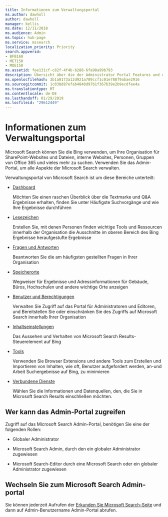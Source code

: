 ```yaml
---
title: Informationen zum Verwaltungsportal
ms.author: dawholl
author: dawholl
manager: kellis
ms.date: 12/11/2018
ms.audience: Admin
ms.topic: hub-page
ms.service: mssearch
localization_priority: Priority
search.appverid:
- BFB160
- MET150
- MOE150
ms.assetid: fee131cf-c82f-4f4b-b288-6fa98a99b793
description: Übersicht über die der Administrator Portal Features und den Zugriff mit Microsoft Search verfügbaren Berechtigungen
ms.openlocfilehash: 3b1a0173a12d921a789ccf1c01e788f9abae2916
ms.sourcegitcommit: 1c038d87efab4840d97b1f367b39e2b9ecdfee4a
ms.translationtype: MT
ms.contentlocale: de-DE
ms.lasthandoff: 01/29/2019
ms.locfileid: "29612449"
---
```

# <a name="about-the-admin-portal"></a>Informationen zum Verwaltungsportal

Microsoft Search können Sie die Bing verwenden, um Ihre Organisation für SharePoint-Websites und Dateien, interne Websites, Personen, Gruppen von Office 365 und vieles mehr zu suchen. Verwenden Sie das Admin-Portal, um alle Aspekte der Microsoft Search verwalten.
  
Verwaltungsportal von Microsoft Search ist um diese Bereiche unterteilt:
  
- [Dashboard](get-insights.md)
    
    Möchten Sie einen raschen Überblick über die Textmarke und Q&A Ergebnisse erhalten, finden Sie unter Häufigste Suchvorgänge und wie Ihre Ergebnisse durchführen
    
- [Lesezeichen](create-and-manage-bookmarks.md)
    
    Erstellen Sie, mit denen Personen finden wichtige Tools und Ressourcen innerhalb der Organisation die Ausschnitte im oberen Bereich des Bing Ergebnisse heraufgestufte Ergebnisse
    
- [Fragen und Antworten](create-and-manage-qas.md)
    
    Beantworten Sie die am häufigsten gestellten Fragen in Ihrer Organisation
    
- [Speicherorte](add-a-location.md)
    
    Wegweiser für Ergebnisse und Adressinformationen für Gebäude, Büros, Hochschulen und andere wichtige Orte anzeigen
    
- [Benutzer und Berechtigungen](add-users.md)
    
    Verwalten Sie Zugriff auf das Portal für Administratoren und Editoren, und Bereitstellen Sie oder einschränken Sie des Zugriffs auf Microsoft Search innerhalb Ihrer Organisation
    
- [Inhaltseinstellungen](content-settings.md)
    
    Das Aussehen und Verhalten von Microsoft Search Results-Steuerelement auf Bing
    
- [Tools](admin-portal-tools.md)
    
    Verwenden Sie Browser Extensions und andere Tools zum Erstellen und Importieren von Inhalten, wie oft, Benutzer aufgefordert werden, an-und Arbeit Suchergebnisse auf Bing, zu minimieren
    
- [Verbundene Dienste](connected-services.md)
    
    Wählen Sie die Informationen und Datenquellen, den, die Sie in Microsoft Search Results einschließen möchten.
    
## <a name="who-can-access-the-admin-portal"></a>Wer kann das Admin-Portal zugreifen

Zugriff auf das Microsoft Search Admin-Portal, benötigen Sie eine der folgenden Rollen:
  
- Globaler Administrator
    
- Microsoft Search Admin, durch den ein globaler Administrator zugewiesen
    
- Microsoft Search-Editor durch eine Microsoft Search oder ein globaler Administrator zugewiesen
    
## <a name="go-to-the-microsoft-search-admin-portal"></a>Wechseln Sie zum Microsoft Search Admin-portal

Sie können jederzeit Aufrufen der [Erkunden Sie Microsoft Search-Seite](https://www.bing.com/business/explore) und dann auf Admin-Benutzername Admin-Portal abrufen. 
